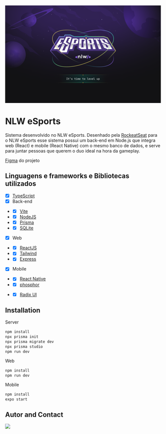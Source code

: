![NLW eSports wallpaper oficial](./web//public//readme-wallpaper.png)
# NLW eSports

Sistema desenvolvido no NLW eSports.
Desenhado pela [RockeatSeat](https://www.rocketseat.com.br/) para o NLW eSports esse sistema possui um back-end em Node.js que integra web (React) e mobile (React Native) com o mesmo banco de dados, e serve para juntar pessoas que querem o duo ideal na hora da gameplay.

[Figma](https://www.figma.com/file/TYG12SIZtKp3uXvJfwdAbl/NLW-eSports-(Community)?node-id=6%3A23) do projeto 

## Linguagens e frameworks e Bibliotecas utilizados
 - [X] [TypeScript](https://www.typescriptlang.org/)
 - [X] Back-end
 -  - [X] [Vite](https://vitejs.dev/)
 -  - [X] [NodeJS](https://nodejs.org/en/)
 -  - [X] [Prisma](https://www.prisma.io/)
 -  - [X] [SQLite](https://www.sqlite.org/index.html)
 - [X] Web
 -  - [X] [ReactJS](https://pt-br.reactjs.org/)
 -  - [X] [Tailwind](https://tailwindcss.com/) 
 -  - [X] [Express](https://expressjs.com/pt-br/)
 - [X] Mobile
 -  - [X] [React Native](https://reactnative.dev/)
 -  - [X] [phosphor](https://phosphoricons.com/)
 -  - [X] [Radix UI](https://www.radix-ui.com/)


## Installation
Server
```
npm install
npx prisma init
npx prisma migrate dev
npx prisma studio
npm run dev
```

Web
```
npm install
npm run dev
```

Mobile
```
npm install
expo start
```

## Autor and Contact

<div> 
  <a href="https://www.linkedin.com/in/carlos-jose-design/" target="_blank">
    <img src="https://img.shields.io/badge/-LinkedIn-%230077B5?style=for-the-badge&logo=linkedin&logoColor=white" target="_blank">
  </a>

</div>


